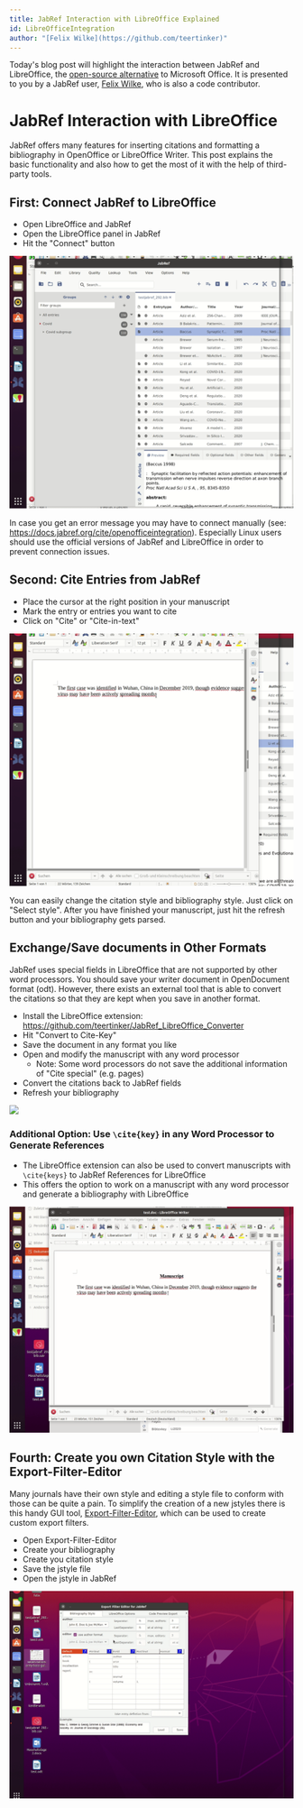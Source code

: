 ```yaml
---
title: JabRef Interaction with LibreOffice Explained
id: LibreOfficeIntegration
author: "[Felix Wilke](https://github.com/teertinker)"
---
```

Today's blog post will highlight the interaction between JabRef and LibreOffice, the [open-source alternative](https://www.libreoffice.org/) to Microsoft Office.
It is presented to you by a JabRef user, [Felix Wilke](https://github.com/teertinker), who is also a code contributor.

# JabRef Interaction with LibreOffice
JabRef offers many features for inserting citations and formatting a bibliography in OpenOffice or LibreOffice Writer.
This post explains the basic functionality and also how to get the most of it with the help of third-party tools.

## First: Connect JabRef to LibreOffice

- Open LibreOffice and JabRef
- Open the LibreOffice panel in JabRef
- Hit the "Connect" button

![](../img/ConnectToLibreOffice.gif)

In case you get an error message you may have to connect manually (see: https://docs.jabref.org/cite/openofficeintegration).
Especially Linux users should use the official versions of JabRef and LibreOffice in order to prevent connection issues.

## Second: Cite Entries from JabRef
- Place the cursor at the right position in your manuscript
- Mark the entry or entries you want to cite
- Click on "Cite" or "Cite-in-text"

![](../img/libreoffice_blog1.gif)

You can easily change the citation style and bibliography style.
Just click on "Select style".
After you have finished your manuscript, just hit the refresh button and your bibliography gets parsed.

## Exchange/Save documents in Other Formats

JabRef uses special fields in LibreOffice that are not supported by other word processors.
You should save your writer document in OpenDocument format (odt).
However, there exists an external tool that is able to convert the citations so that they are kept when you save in another format.

- Install the LibreOffice extension: https://github.com/teertinker/JabRef_LibreOffice_Converter
- Hit "Convert to Cite-Key"
- Save the document in any format you like
- Open and modify the manuscript with any word processor
  - Note: Some word processors do not save the additional information of "Cite special" (e.g. pages) 
- Convert the citations back to JabRef fields
- Refresh your bibliography

![](../img/libreoffice_blog2.gif)

### Additional Option: Use `\cite{key}` in any Word Processor to Generate References
- The LibreOffice extension can also be used to convert manuscripts with `\cite{keys}` to JabRef References for LibreOffice
- This offers the option to work on a manuscript with any word processor and generate a bibliography with LibreOffice

![](../img/libreoffice_blog3.gif)


## Fourth: Create you own Citation Style with the Export-Filter-Editor
Many journals have their own style and editing a style file to conform with those can be quite a pain.
To simplify the creation of a new jstyles there is this handy GUI tool, [Export-Filter-Editor](https://github.com/teertinker/Export-Filter-Editor), which can be used to create custom export filters.

- Open Export-Filter-Editor
- Create your bibliography
- Create you citation style
- Save the jstyle file
- Open the jstyle in JabRef

![](../img/ExportFilterEditor.gif)
